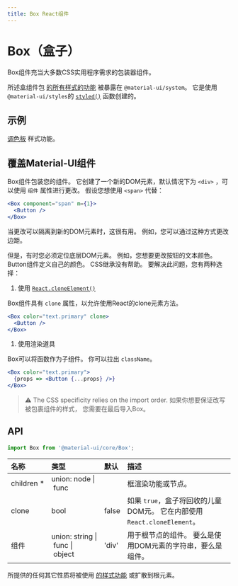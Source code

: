 ```yaml
---
title: Box React组件
---
```


# Box（盒子）

<p class="description">Box组件充当大多数CSS实用程序需求的包装器组件。</p>

所述盒组件包 [的所有样式的功能](/system/basics/#all-inclusive) 被暴露在 `@material-ui/system`。 它是使用 `@material-ui/styles`的 [`styled()`](/css-in-js/api/#styled-style-function-component) 函数创建的。

## 示例

[调色板](/system/palette/) 样式功能。

## 覆盖Material-UI组件

Box组件包装您的组件。 它创建了一个新的DOM元素，默认情况下为 `<div>` ，可以使用 `组件` 属性进行更改。 假设您想使用 `<span>` 代替：

```jsx
<Box component="span" m={1}>
  <Button />
</Box>
```

当更改可以隔离到新的DOM元素时，这很有用。 例如，您可以通过这种方式更改边距。

但是，有时您必须定位底层DOM元素。 例如，您想要更改按钮的文本颜色。 Button组件定义自己的颜色。 CSS继承没有帮助。 要解决此问题，您有两种选择：

1. 使用 [`React.cloneElement()`](https://reactjs.org/docs/react-api.html#cloneelement)

Box组件具有 `clone` 属性，以允许使用React的clone元素方法。

```jsx
<Box color="text.primary" clone>
  <Button />
</Box>
```

1. 使用渲染道具

Box可以将函数作为子组件。 你可以拉出 `className`。

```jsx
<Box color="text.primary">
  {props => <Button {...props} />}
</Box>
```

> ⚠️ The CSS specificity relies on the import order. 如果你想要保证改写被包裹组件的样式， 您需要在最后导入Box。

## API

```jsx
import Box from '@material-ui/core/Box';
```

| 名称                                                      | 类型                                                                                                                | 默认                                      | 描述                                                   |
|:------------------------------------------------------- |:----------------------------------------------------------------------------------------------------------------- |:--------------------------------------- |:---------------------------------------------------- |
| <span class="prop-name required">children&nbsp;*</span> | <span class="prop-type">union:&nbsp;node&nbsp;&#124;<br />&nbsp;func<br /></span>                                 |                                         | 框渲染功能或节点。                                            |
| <span class="prop-name">clone</span>                    | <span class="prop-type">bool</span>                                                                               | <span class="prop-default">false</span> | 如果 `true`，盒子将回收的儿童DOM元。 它在内部使用 `React.cloneElement`。 |
| <span class="prop-name">组件</span>                       | <span class="prop-type">union:&nbsp;string&nbsp;&#124;<br />&nbsp;func&nbsp;&#124;<br />&nbsp;object<br /></span> | <span class="prop-default">'div'</span> | 用于根节点的组件。 要么是使用DOM元素的字符串，要么是组件。                      |

所提供的任何其它性质将被使用 [的样式功能](/system/basics/#all-inclusive) 或扩散到根元素。